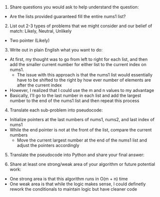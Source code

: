 1. Share questions you would ask to help understand the question:
- Are the lists provided guaranteed fill the entire nums1 list?

2. List out 2-3 types of problems that we might consider and our belief of match: Likely, Neutral, Unlikely
- Two pointer (Likely)

3. Write out in plain English what you want to do: 
- At first, my thought was to go from left to right for each list, and then add the smaller current number for either list to the current index on nums1. 
    - The issue with this approach is that the nums1 list would essentially have to be shifted to the right by how ever number of elements are after the current index
- However, I realized that I could use the m and n values to my advantage
- Basically, I'll go to the last number in each list and add the largest number to the end of the nums1 list and then repeat this process 

4. Translate each sub-problem into pseudocode:
- Initialize pointers at the last numbers of nums1, nums2, and last index of nums1
- While the end pointer is not at the front of the list, compare the current numbers
    - Move the current largest number at the end of the nums1 list and adjust the pointers accordingly 

5. Translate the pseudocode into Python and share your final answer:
<!--- 
class Solution:
    def merge(self, nums1: List[int], m: int, nums2: List[int], n: int) -> None:
        """
        Do not return anything, modify nums1 in-place instead.
        """
        p1, p2 = m - 1, n - 1
        end = len(nums1) - 1

        while end >= 0:
            if p2 < 0:
                return
            if p1 < 0:
                nums1[end] = nums2[p2]
                p2 -= 1
            elif nums1[p1] > nums2[p2]:
                nums1[end] = nums1[p1]
                nums1[p1] = nums2[p2]
                p1 -= 1
            else:
                nums1[end] = nums2[p2]
                nums2[p2] = 0
                p2 -= 1
            end -= 1
        --->

6. Share at least one strong/weak area of your algorithm or future potential work:
- One strong area is that this algorithm runs in O(m + n) time 
- One weak area is that while the logic makes sense, I could definetly rework the conditionals to maintain logic but have cleaner code